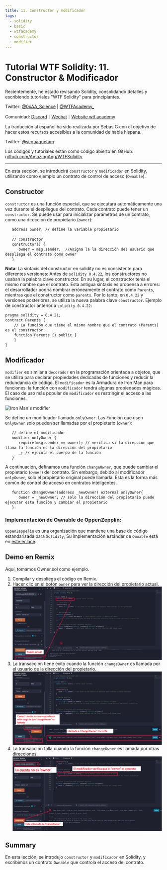 ```yaml
---
title: 11. Constructor y modificador
tags:
  - solidity
  - basic
  - wtfacademy
  - constructor
  - modifier
---
```


# Tutorial WTF Solidity: 11. Constructor & Modificador

Recientemente, he estado revisando Solidity, consolidando detalles y escribiendo tutoriales "WTF Solidity" para principiantes.

Twitter: [@0xAA_Science](https://twitter.com/0xAA_Science) | [@WTFAcademy_](https://twitter.com/WTFAcademy_)

Comunidad: [Discord](https://discord.gg/5akcruXrsk)｜[Wechat](https://docs.google.com/forms/d/e/1FAIpQLSe4KGT8Sh6sJ7hedQRuIYirOoZK_85miz3dw7vA1-YjodgJ-A/viewform?usp=sf_link)｜[Website wtf.academy](https://wtf.academy)

La traducción al español ha sido realizada por Sebas G con el objetivo de hacer estos recursos accesibles a la comunidad de habla hispana.

Twitter: [@scguaquetam](https://twitter.com/scguaquetam)

Los códigos y tutoriales están como código abierto en GitHub: [github.com/AmazingAng/WTFSolidity](https://github.com/AmazingAng/WTFSolidity)

-----

En esta sección, se introducirá `constructor` y `modificador` en Solidity, utilizando como ejemplo un contrato de control de acceso (`Ownable`).

## Constructor
`constructor` es una función especial, que se ejecutará automáticamente una vez durante el despliegue del contrato. Cada contrato puede tener un `constructor`. Se puede usar para inicializar parámetros de un contrato, como una dirección de propietario (`owner`):

```solidity
   address owner; // define la variable propietario

   // constructor
   constructor() {
      owner = msg.sender;  //Asigna la la dirección del usuario que despliega el contrato como owner
   }
```

**Nota**: La sintaxis del constructor en solidity no es consistente para diferentes versiones: Antes de `solidity 0.4.22`, los constructores no usaban la palabra clave constructor. En su lugar, el constructor tenía el mismo nombre que el contrato. Esta antigua sintaxis es propensa a errores: el desarrollador podría nombrar erróneamente el contrato como `Parents`, mientras que el constructor como `parents`. Por lo tanto, en `0.4.22` y versiones posteriores, se utiliza la nueva palabra clave `constructor`. Ejemplo de constructor anterior a `solidity 0.4.22`:

```solidity
pragma solidity = 0.4.21;
contract Parents {
    // La función que tiene el mismo nombre que el contrato (Parents) es el constructor
    function Parents () public {
    }
}
```

## Modificador
`modifier` es similar a `decorador` en la programación orientada a objetos, que se utiliza para declarar propiedades dedicadas de funciones y reducir la redundancia de código. El `modificador` es la Armadura de Iron Man para funciones: la función con `modificador` tendrá algunas propiedades mágicas. El caso de uso más popular de `modificador` es restringir el acceso a las funciones.

![Iron Man's modifier](https://images.mirror-media.xyz/publication-images/nVwXsOVmrYu8rqvKKPMpg.jpg?height=630&width=1200)

Se define un modificador llamado `onlyOwner`. Las Función que usen `OnlyOwner` solo pueden ser llamadas por el propietario (`owner`):
```solidity
   // define el modificador
   modifier onlyOwner {
      require(msg.sender == owner); // verifica si la dirección que llama la función es la dirección del propietario
      _; // ejecuta el cuerpo de la función
   }
```

A continuación, definamos una función `changeOwner`, que puede cambiar el propietario (`owner`) del contrato. Sin embargo, debido al modificador `onlyOwner`, solo el propietario original puede llamarla. Esta es la forma más común de control de acceso en contratos inteligentes.

```solidity
   function changeOwner(address _newOwner) external onlyOwner{
      owner = _newOwner; // solo la dirección del propietario puede ejecutar esta función y cambiar el propietario
   }
```

### Implementación de Ownable de OppenZepplin:
`OppenZeppelin` es una organización que mantiene una base de código estandarizada para `Solidity`, Su implementación estándar de `Ownable` está en [este enlace](https://github.com/OpenZeppelin/openzeppelin-contracts/blob/master/contracts/access/Ownable.sol).

## Demo en Remix
Aquí, tomamos Owner.sol como ejemplo.
1. Compilar y despliega el código en Remix.
2. Hacer clic en el botón `owner` para ver la dirección del propietario actual.
    ![](img/11-2_es.png)
3. La transacción tiene éxito cuando la función `changeOwner` es llamada por el usuario de la dirección del propietario.
    ![](img/11-3_es.png)
4. La transacción falla cuando la función `changeOwner` es llamada por otras direcciones.
    ![](img/11-4_es.png)


## Summary
En esta lección, se introdujo `constructor` y `modificador` en Solidity, y escribimos un contrato `Ownable` que controla el acceso del contrato.
